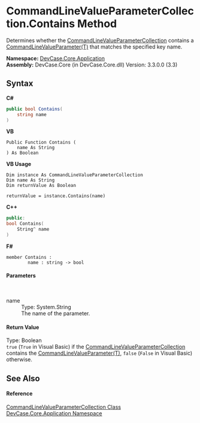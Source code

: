 # CommandLineValueParameterCollection.Contains Method 
 

Determines whether the <a href="T_DevCase_Core_Application_CommandLineValueParameterCollection">CommandLineValueParameterCollection</a> contains a <a href="T_DevCase_Core_Application_CommandLineValueParameter_1">CommandLineValueParameter(T)</a> that matches the specified key name.

**Namespace:**&nbsp;<a href="N_DevCase_Core_Application">DevCase.Core.Application</a><br />**Assembly:**&nbsp;DevCase.Core (in DevCase.Core.dll) Version: 3.3.0.0 (3.3)

## Syntax

**C#**<br />
``` C#
public bool Contains(
	string name
)
```

**VB**<br />
``` VB
Public Function Contains ( 
	name As String
) As Boolean
```

**VB Usage**<br />
``` VB Usage
Dim instance As CommandLineValueParameterCollection
Dim name As String
Dim returnValue As Boolean

returnValue = instance.Contains(name)
```

**C++**<br />
``` C++
public:
bool Contains(
	String^ name
)
```

**F#**<br />
``` F#
member Contains : 
        name : string -> bool 

```


#### Parameters
&nbsp;<dl><dt>name</dt><dd>Type: System.String<br />The name of the parameter.</dd></dl>

#### Return Value
Type: Boolean<br />`true` (`True` in Visual Basic) if the <a href="T_DevCase_Core_Application_CommandLineValueParameterCollection">CommandLineValueParameterCollection</a> contains the <a href="T_DevCase_Core_Application_CommandLineValueParameter_1">CommandLineValueParameter(T)</a>, `false` (`False` in Visual Basic) otherwise.

## See Also


#### Reference
<a href="T_DevCase_Core_Application_CommandLineValueParameterCollection">CommandLineValueParameterCollection Class</a><br /><a href="N_DevCase_Core_Application">DevCase.Core.Application Namespace</a><br />